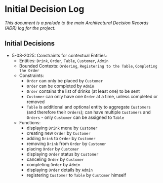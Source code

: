# Initial Decision Log
<i>This document is a prelude to the main Architectural Decision Records (ADR) log for the project.</i>

## Initial Decisions
- 5-08-2025: Constraints for contextual Entities:
  - Entities: `Drink`, `Order`, `Table`, `Customer`, `Admin`
  - Bounded Contexts: `Ordering`, `Registering to the Table`, `Completing the Order`
  - Constraints:
    - `Order` can only be placed by `Customer`
    - `Order` can be completed by `Admin`
    - `Order` contains the list of drinks (at least one) to be sent
    - `Customer` can only have one `Order` at a time, unless completed or removed
    - `Table` is additional and optional entity to aggregate `Customers` (and therefore their `Orders`); can have multiple `Customers` and `Orders` - only `Customer` can be assigned to `Table`
  - Functions:
    - displaying `Drink` menu by `Customer`
    - creating new `Order` by `Customer`
    - adding `Drink` to `Order` by `Customer`
    - removing `Drink` from `Order` by `Customer`
    - placing `Order` by `Customer`
    - displaying `Order` status by `Customer`
    - canceling `Order` by `Customer`
    - completing `Order` by `Admin`
    - displaying `Order` details by `Admin`
    - registering `Customer` to `Table` by `Customer` himself
